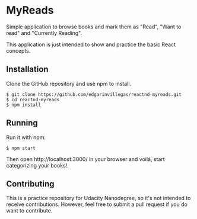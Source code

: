 # MyReads

Simple application to browse books and mark them as 
"Read", "Want to read" and "Currently Reading".

This application is just intended to show and practice the basic React concepts.

## Installation

Clone the GitHub repository and use npm to install.

```
$ git clone https://github.com/edgarinvillegas/reactnd-myreads.git
$ cd reactnd-myreads
$ npm install
```

## Running

Run it with npm:

```
$ npm start
```

Then open http://localhost:3000/ in your browser and voilá, start categorizing your books!.


## Contributing

This is a practice repository for Udacity Nanodegree, so it's not intended
to receive contributions. However, feel free to submit a pull request if you
do want to contribute.

